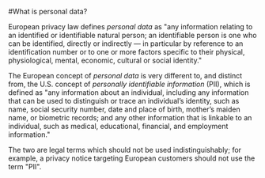 #What is personal data?

European privacy law defines _personal data_ as "any information relating to an identified or identifiable natural person; an identifiable person is one who can be identified, directly or indirectly — in particular by reference to an identification number or to one or more factors specific to their physical, physiological, mental, economic, cultural or social identity."

The European concept of _personal data_ is very different to, and distinct from, the U.S. concept of _personally identifiable information_ (PII), which is defined as "any information about an individual, including any information that can be used to distinguish or trace an individual’s identity, such as name, social security number, date and place of birth, mother’s maiden name, or biometric records; and any other information that is linkable to an individual, such as medical, educational, financial, and employment information."

The two are legal terms which should not be used indistinguishably; for example, a privacy notice targeting European customers should not use the term "PII".
